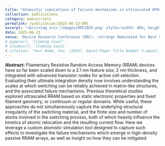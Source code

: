 ```yaml
---
title: "Atomistic simulations of failure mechanisms in ultrascaled HfO<sub>x</sub> RRAM arrays"
collection: publications
category: manuscripts
permalink: /publication/2025-06-23-DRC
excerpt: "<br/><img src='/images/DRC2025.png' style='width: 60%; height: auto;'>>"
date: 2025-06-23
venue: 'Device Research Conference (DRC), <strong> Nominated for Best Student Presentation</strong>'
# paperurl: '[Coming soon]'
# slidesurl: '[Coming soon]'
# citation: 'Your Name, You. (2024). &quot;Paper Title Number 3.&quot; <i>GitHub Journal of Bugs</i>. 1(3).'
---
```


**Abstract:** Filamentary Resistive Random Access Memory (RRAM) devices have so far been scaled down to a 2.1 nm feature size, 2 nm thickness, and integrated with advanced transistor nodes for active cell selection. Evaluating their ultimate integration density now involves understanding the scales at which switching can be reliably achieved in matrix-like structures, and the associated failure mechanisms. Previous theoretical studies explored ultrascaled RRAM based on static electronic properties and fixed filament geometry, or continuum or regular domains. While useful, these approaches do not simultaneously capture the underlying structural irregularity of the switching material, and the finite size and number of atoms involved in the switching process, both of which heavily influence the kinetics of atomic relocation and the resulting current flow. Here we leverage a custom atomistic simulation tool designed to capture such effects to investigate the failure mechanisms which emerge in high-density passive RRAM arrays, as well as insight on how they can be mitigated. 


<!-- ![Coverage](https://manasakani.github.io/images/sccrossbar.png) -->
